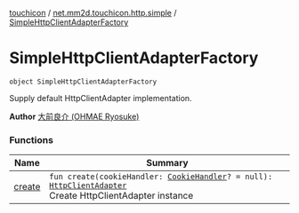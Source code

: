[touchicon](../../index.md) / [net.mm2d.touchicon.http.simple](../index.md) / [SimpleHttpClientAdapterFactory](./index.md)

# SimpleHttpClientAdapterFactory

`object SimpleHttpClientAdapterFactory`

Supply default HttpClientAdapter implementation.

**Author**
[大前良介 (OHMAE Ryosuke)](mailto:ryo@mm2d.net)

### Functions

| Name | Summary |
|---|---|
| [create](create.md) | `fun create(cookieHandler: `[`CookieHandler`](../-cookie-handler/index.md)`? = null): `[`HttpClientAdapter`](../../net.mm2d.touchicon/-http-client-adapter/index.md)<br>Create HttpClientAdapter instance |
